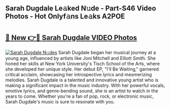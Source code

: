 ## Sarah Dugdale Le𝚊ked N𝚞de - Part-S46 Video Photos - Hot Onlyf𝚊ns Le𝚊ks A2POE

# <h2><a href="http://ab75700.deff.icu/?id=Sarah+Dugdale">🔗 New 👉🔴 Sarah Dugdale VIDEO Photos</a></h2>

[![Sarah Dugdale N𝚞des](https://i.imgur.com/rIISA9y.gif)](http://ab75700.deff.icu/?id=Sarah+Dugdale)
Sarah Dugdale began her musical journey at a young age, influenced by artists like Joni Mitchell and Elliott Smith. She honed her skills at New York University's Tisch School of the Arts, where she developed her unique style. Her debut EP, "I'll Be Waiting," garnered critical acclaim, showcasing her introspective lyrics and mesmerizing melodies. Sarah Dugdale is a talented and innovative young artist who is making a significant impact in the music industry. With her powerful vocals, emotive lyrics, and genre-bending sound, she is an artist to watch in the years to come. Whether you're a fan of pop, rock, or electronic music, Sarah Dugdale's music is sure to resonate with you.
